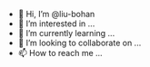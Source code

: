 - 👋 Hi, I’m @liu-bohan
- 👀 I’m interested in ...
- 🌱 I’m currently learning ...
- 💞️ I’m looking to collaborate on ...
- 📫 How to reach me ...

<!---
liu-bohan/liu-bohan is a ✨ special ✨ repository because its `README.md` (this file) appears on your GitHub profile.
You can click the Preview link to take a look at your changes.
--->
